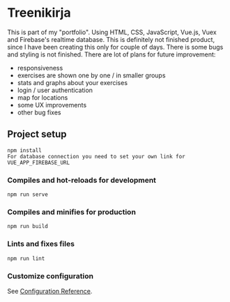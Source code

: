 # Treenikirja
This is part of my "portfolio".
Using HTML, CSS, JavaScript, Vue.js, Vuex and Firebase's realtime database.
This is definitely not finished product, since I have been creating this only for couple of days.
There is some bugs and styling is not finished. There are lot of plans for future improvement:
- responsiveness
- exercises are shown one by one / in smaller groups
- stats and graphs about your exercises
- login / user authentication
- map for locations
- some UX improvements
- other bug fixes

## Project setup
```
npm install
For database connection you need to set your own link for VUE_APP_FIREBASE_URL
```

### Compiles and hot-reloads for development
```
npm run serve
```

### Compiles and minifies for production
```
npm run build
```

### Lints and fixes files
```
npm run lint
```

### Customize configuration
See [Configuration Reference](https://cli.vuejs.org/config/).

